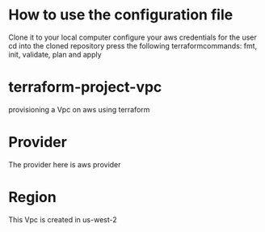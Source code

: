 # How to use the configuration file
Clone it to your local computer
configure your aws credentials for the user 
cd into the cloned repository
press the following terraformcommands:
fmt, init, validate, plan and apply
# terraform-project-vpc
provisioning a Vpc on aws using terraform
# Provider
The provider here is aws provider
# Region
This Vpc is created in us-west-2 

